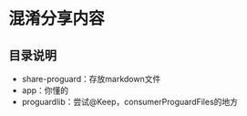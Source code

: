 # 混淆分享内容

## 目录说明
* share-proguard：存放markdown文件
* app：你懂的
* proguardlib：尝试@Keep，consumerProguardFiles的地方
